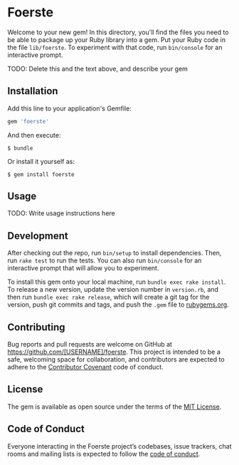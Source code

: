 # Foerste

Welcome to your new gem! In this directory, you'll find the files you need to be able to package up your Ruby library into a gem. Put your Ruby code in the file `lib/foerste`. To experiment with that code, run `bin/console` for an interactive prompt.

TODO: Delete this and the text above, and describe your gem

## Installation

Add this line to your application's Gemfile:

```ruby
gem 'foerste'
```

And then execute:

    $ bundle

Or install it yourself as:

    $ gem install foerste

## Usage

TODO: Write usage instructions here

## Development

After checking out the repo, run `bin/setup` to install dependencies. Then, run `rake test` to run the tests. You can also run `bin/console` for an interactive prompt that will allow you to experiment.

To install this gem onto your local machine, run `bundle exec rake install`. To release a new version, update the version number in `version.rb`, and then run `bundle exec rake release`, which will create a git tag for the version, push git commits and tags, and push the `.gem` file to [rubygems.org](https://rubygems.org).

## Contributing

Bug reports and pull requests are welcome on GitHub at https://github.com/[USERNAME]/foerste. This project is intended to be a safe, welcoming space for collaboration, and contributors are expected to adhere to the [Contributor Covenant](http://contributor-covenant.org) code of conduct.

## License

The gem is available as open source under the terms of the [MIT License](https://opensource.org/licenses/MIT).

## Code of Conduct

Everyone interacting in the Foerste project’s codebases, issue trackers, chat rooms and mailing lists is expected to follow the [code of conduct](https://github.com/[USERNAME]/foerste/blob/master/CODE_OF_CONDUCT.md).
